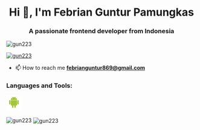 <h1 align="center">Hi 👋, I'm Febrian Guntur Pamungkas</h1>
<h3 align="center">A passionate frontend developer from Indonesia</h3>

<p align="left"> <img src="https://komarev.com/ghpvc/?username=gun223&label=Profile%20views&color=0e75b6&style=flat" alt="gun223" /> </p>

<p align="left"> <a href="https://github.com/ryo-ma/github-profile-trophy"><img src="https://github-profile-trophy.vercel.app/?username=gun223" alt="gun223" /></a> </p>

- 📫 How to reach me **febrianguntur869@gmail.com**

<h3 align="left">Languages and Tools:</h3>
<p align="left"> <a href="https://developer.android.com" target="_blank" rel="noreferrer"> <img src="https://raw.githubusercontent.com/devicons/devicon/master/icons/android/android-original-wordmark.svg" alt="android" width="40" height="40"/> </a>  </p>

<p><img align="left" src="https://github-readme-stats.vercel.app/api/top-langs?username=gun223&show_icons=true&locale=en&layout=compact" alt="gun223" /></p>

<p>&nbsp;<img align="center" src="https://github-readme-stats.vercel.app/api?username=gun223&show_icons=true&locale=en" alt="gun223" /></p>
